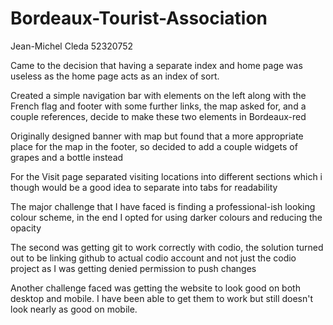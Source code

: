 # Bordeaux-Tourist-Association

Jean-Michel Cleda 52320752

Came to the decision that having a separate index and home page was useless as the home page acts as an index of sort.

Created a simple navigation bar with elements on the left along with the French flag and footer with some further links, the map asked for, and a couple references, decide to make these two elements in Bordeaux-red

Originally designed banner with map but found that a more appropriate place for the map in the footer, so decided to add a couple widgets of grapes and a bottle instead

For the Visit page separated visiting locations into different sections which i though would be a good idea to separate into tabs for readability


The major challenge that I have faced is finding a professional-ish looking colour scheme, in the end I opted for using darker colours and reducing the opacity 

The second was getting git to work correctly with codio, the solution turned out to be linking github to actual codio account and not just the codio project as I was getting denied permission to push changes

Another challenge faced was getting the website to look good on both desktop and mobile. I have been able to get them to work but still doesn't look nearly as good on mobile.

